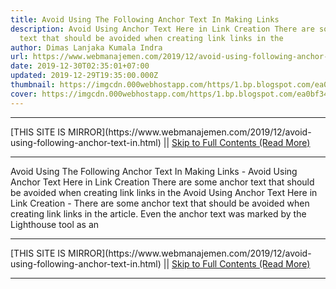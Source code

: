 ```yaml
---
title: Avoid Using The Following Anchor Text In Making Links
description: Avoid Using Anchor Text Here in Link Creation There are some anchor
  text that should be avoided when creating link links in the
author: Dimas Lanjaka Kumala Indra
url: https://www.webmanajemen.com/2019/12/avoid-using-following-anchor-text-in.html
date: 2019-12-30T02:35:01+07:00
updated: 2019-12-29T19:35:00.000Z
thumbnail: https://imgcdn.000webhostapp.com/https/1.bp.blogspot.com/ea0bf3421fc2572e64bac7d937113a5b.jpeg
cover: https://imgcdn.000webhostapp.com/https/1.bp.blogspot.com/ea0bf3421fc2572e64bac7d937113a5b.jpeg
---
```


<hr/> [THIS SITE IS MIRROR](https://www.webmanajemen.com/2019/12/avoid-using-following-anchor-text-in.html) || <a href="https://www.webmanajemen.com/2019/12/avoid-using-following-anchor-text-in.html" rel="follow" class="button" id="read-more">Skip to Full Contents (Read More)</a> <hr/> Avoid Using The Following Anchor Text In Making Links - Avoid Using Anchor Text Here in Link Creation There are some anchor text that should be avoided when creating link links in the Avoid Using Anchor Text Here in Link Creation - There are some anchor text that should be avoided when creating link links in the article.  Even the anchor text was marked by the Lighthouse tool as an <hr/> [THIS SITE IS MIRROR](https://www.webmanajemen.com/2019/12/avoid-using-following-anchor-text-in.html) || <a href="https://www.webmanajemen.com/2019/12/avoid-using-following-anchor-text-in.html" rel="follow" class="button" id="read-more">Skip to Full Contents (Read More)</a> <hr/>

<script>
    if (location.host.includes('dimaslanjaka12')) {
      location.replace('https://www.webmanajemen.com/2019/12/avoid-using-following-anchor-text-in.html');
    }
  </script>